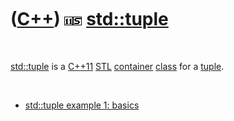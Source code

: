 
 

 

 

 

 

([C++](Cpp.md)) ![C++11](PicCpp11.png)![STL](PicStl.png) [std::tuple](CppStdTuple.md)
=======================================================================================

 

[std::tuple](CppStdTuple.md) is a [C++11](Cpp11.md) [STL](CppStl.md)
[container](CppContainer.md) [class](CppClass.md) for a
[tuple](CppTuple.md).

 

-   [std::tuple example 1: basics](CppStdTupleExample1.md)

 

 

 

 

 


